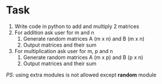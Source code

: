 # Task 

1. Write code in python to add and multiply 2 matrices
2. For addition ask user for m and n
   1. Generate random matrices A (m x n) and B (m x n)
   2. Output matrices and their sum
3. For multiplication ask user for m, p and n
   1. Generate random matrices A (m x p) and B (p x n)
   2. Output matrices and their sum

_PS_: using extra modules is not allowed except __random__ module